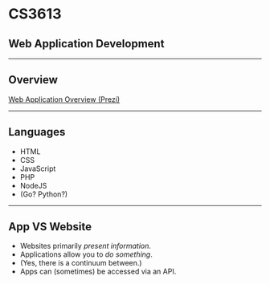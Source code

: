 # CS3613

## Web Application Development

<!-- .slide: data-background="images/real_clouds.jpg" data-background-size="100%" -->

---

## Overview

<!-- <iframe class="stretch" data-src="https://prezi.com/view/bxTtGEs9FlLX0mXZfpLk/"></iframe> -->

[Web Application Overview (Prezi)](https://prezi.com/view/bxTtGEs9FlLX0mXZfpLk/)

---

## Languages

* HTML
* CSS
* JavaScript
* PHP
* NodeJS
* (Go?  Python?)

<!-- .slide: data-background="images/cloud_with_devices3.jpg" -->

---

## App VS Website

* Websites primarily _present information_.
* Applications allow you to _do something_.
* (Yes, there is a continuum between.)
* Apps can (sometimes) be accessed via an API. 

<!-- .slide: data-background="images/question_cloud.jpg" -->
